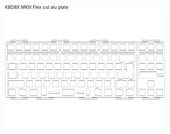 <br/>KBD8X MKIII Flex cut alu plate<br/>![image](./KBD8X%20MKIII%20Flex%20cut%20alu%20plate.png)<br/>
